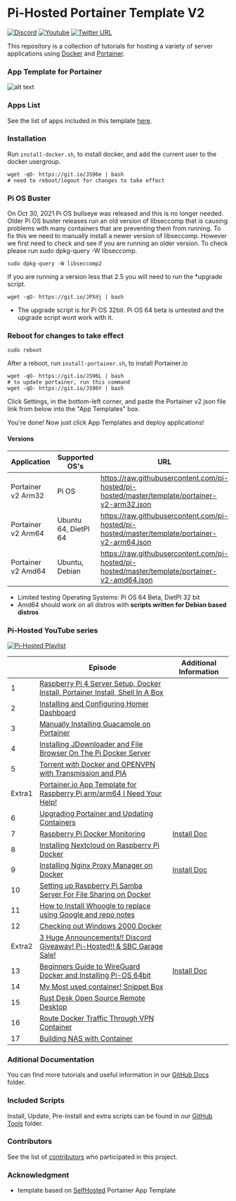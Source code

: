 # Pi-Hosted Portainer Template V2

[![Discord](https://img.shields.io/discord/316245914987528193?logo=discord)](https://discord.com/invite/v8dAnFV) [![Youtube](https://img.shields.io/badge/YouTube-FF0000?style=flat-square&logo=youtube&logoColor=white)](https://www.youtube.com/channel/UCrjKdwxaQMSV_NDywgKXVmw) [![Twitter URL](https://img.shields.io/twitter/follow/novaspirittech?style=flat-square&logo=twitter)](https://twitter.com/novaspirittech)

This repository is a collection of tutorials for hosting a variety of server applications using [Docker](https://www.docker.com/) and [Portainer](https://github.com/portainer/portainer).

### App Template for Portainer
![alt text](https://github.com/pi-hosted/pi-hosted/blob/master/apptemplate.png?raw=true)

### Apps List

See the list of apps included in this template [here](AppList.md).

### Installation
Run `install-docker.sh`, to install docker, and add the current user to the docker usergroup.
```
wget -qO- https://git.io/JS96e | bash
# need to reboot/logout for changes to take effect
```

### Pi OS Buster  
On Oct 30, 2021 Pi OS bullseye was released and this is no longer needed.  Older Pi OS buster releases run an old version of libseccomp that is causing problems with many containers that are preventing them from running.  To fix this we need to manually install a newer version of libseccomp.  However we first need to check and see if you are running an older version.  To check please run sudo dpkg-query -W libseccomp.
```
sudo dpkg-query -W libseccomp2
```
If you are running a version less that 2.5 you will need to run the *upgrade script.

```
wget -qO- https://git.io/JPXdj | bash
```
* The upgrade script is for Pi OS 32bit.  Pi OS 64 beta is untested and the upgrade script wont work with it.

### Reboot for changes to take effect

```
sudo reboot
```

After a reboot, run `install-portainer.sh`, to install Portainer.io
```
wget -qO- https://git.io/JS96L | bash
# to update portainer, run this command
wget -qO- https://git.io/JS96Y | bash
```
Click Settings, in the bottom-left corner, and paste the Portainer v2 json file link from below into the "App Templates" box.

You're done! Now just click App Templates and deploy applications!

#### Versions
| Application  | Supported OS's | URL |
| ------------- | ------------- | ------------- |
| Portainer v2 Arm32 | Pi OS | https://raw.githubusercontent.com/pi-hosted/pi-hosted/master/template/portainer-v2-arm32.json |
| Portainer v2 Arm64 | Ubuntu 64, DietPI 64 | https://raw.githubusercontent.com/pi-hosted/pi-hosted/master/template/portainer-v2-arm64.json |
| Portainer v2 Amd64 | Ubuntu, Debian | https://raw.githubusercontent.com/pi-hosted/pi-hosted/master/template/portainer-v2-amd64.json |

* Limited testing Operating Systems: Pi OS 64 Beta, DietPI 32 bit
* Amd64 should work on all distros with **scripts written for Debian based distros**

### Pi-Hosted YouTube series

[![Pi-Hosted Playlist](https://i.ytimg.com/vi/cO2-gQ09Jj0/hqdefault.jpg?sqp=-oaymwEXCNACELwBSFryq4qpAwkIARUAAIhCGAE=&rs=AOn4CLAfgdX8HlHas2CddSmgwJzergnTzQ)](https://www.youtube.com/watch?v=cO2-gQ09Jj0&list=PL846hFPMqg3jwkxcScD1xw2bKXrJVvarc)


|   | Episode                                                                                                                                                                       | Additional Information |
|---|-------------------------------------------------------------------------------------------------------------------------------------------------------------------------------|------------|
|1|[Raspberry Pi 4 Server Setup, Docker Install, Portainer Install, Shell In A Box](https://www.youtube.com/watch?v=cO2-gQ09Jj0&list=PL846hFPMqg3jwkxcScD1xw2bKXrJVvarc&index=1)||
|2|[Installing and Configuring Homer Dashboard](https://www.youtube.com/watch?v=_d3J88ootYo&list=PL846hFPMqg3jwkxcScD1xw2bKXrJVvarc&index=2)||
|3|[Manually Installing Guacamole on Portainer](https://www.youtube.com/watch?v=cKAhnf8X1lo&list=PL846hFPMqg3jwkxcScD1xw2bKXrJVvarc&index=3)||
|4|[Installing JDownloader and File Browser On The Pi Docker Server](https://www.youtube.com/watch?v=30MYRgCObu8&list=PL846hFPMqg3jwkxcScD1xw2bKXrJVvarc&index=4)||
|5|[Torrent with Docker and OPENVPN with Transmission and PIA](https://www.youtube.com/watch?v=tGLVEq913_4&list=PL846hFPMqg3jwkxcScD1xw2bKXrJVvarc&index=5)||
|Extra1|[Portainer.io App Template for Raspberry Pi arm/arm64 I Need Your Help!](https://www.youtube.com/watch?v=Zn-VELlaIN4&list=PL846hFPMqg3jwkxcScD1xw2bKXrJVvarc&index=6)||
|6|[Upgrading Portainer and Updating Containers](https://www.youtube.com/watch?v=q3wKqk8qVS8&list=PL846hFPMqg3jwkxcScD1xw2bKXrJVvarc&index=7)||
|7|[Raspberry Pi Docker Monitoring](https://www.youtube.com/watch?v=IoD3vFuep64&list=PL846hFPMqg3jwkxcScD1xw2bKXrJVvarc&index=8)|[Install Doc](../docs/rpi_docker_monitor.md)|
|8|[Installing Nextcloud on Raspberry Pi Docker](https://www.youtube.com/watch?v=E6IrT3g5Gqc&list=PL846hFPMqg3jwkxcScD1xw2bKXrJVvarc&index=9)||
|9|[Installing Nginx Proxy Manager on Docker](https://www.youtube.com/watch?v=yl2Laxbqvo8&list=PL846hFPMqg3jwkxcScD1xw2bKXrJVvarc&index=10)|[Install Doc](../docs/nginx_proxy_manager.md)|
|10|[Setting up Raspberry Pi Samba Server For File Sharing on Docker](https://www.youtube.com/watch?v=2zZ3_1GRWrM&list=PL846hFPMqg3jwkxcScD1xw2bKXrJVvarc&index=11)||
|11|[How to Install Whoogle to replace using Google and repo notes](https://www.youtube.com/watch?v=j3ZGxo3ibUs&list=PL846hFPMqg3jwkxcScD1xw2bKXrJVvarc&index=12)||
|12|[Checking out Windows 2000 Docker](https://www.youtube.com/watch?v=57Gnp0424Qc&list=PL846hFPMqg3jwkxcScD1xw2bKXrJVvarc&index=13)||
|Extra2|[3 Huge Announcements!! Discord Giveaway! Pi-Hosted!! & SBC Garage Sale!](https://www.youtube.com/watch?v=Ppv1cUomwn0)||
|13|[Beginners Guide to WireGuard Docker and Installing Pi-OS 64bit](https://www.youtube.com/watch?v=yB_jAumIxOg)|[Install Doc](../docs/wireguard-install.md)|
|14|[My Most used container! Snippet Box](https://www.youtube.com/watch?v=v-jUyB3fvAo)||
|15|[Rust Desk Open Source Remote Desktop](https://www.youtube.com/watch?v=9ln6UFH4z8o)||
|16|[Route Docker Traffic Through VPN Container](https://www.youtube.com/watch?v=IWj1-j2QWvo)||
|17|[Building NAS with Container](https://www.youtube.com/watch?v=PDnqFnnbVHg)||

### Aditional Documentation

You can find more tutorials and useful information in our [GitHub Docs](DocumentList.md) folder.

### Included Scripts

Install, Update, Pre-Install and extra scripts can be found in our [GitHub Tools](../tools) folder.

### Contributors

See the list of [contributors](https://github.com/pi-hosted/pi-hosted/graphs/contributors) who participated in this project.

### Acknowledgment
* template based on [SelfHosted](https://github.com/SelfhostedPro/selfhosted_templates) Portainer App Template
